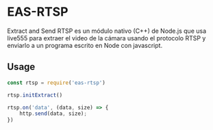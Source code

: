 # EAS-RTSP

Extract and Send RTSP es un módulo nativo (C++) de Node.js que usa live555 para extraer el video de la cámara
usando el protocolo RTSP y enviarlo a un programa escrito en Node con javascript.

Usage
---

```js
const rtsp = require('eas-rtsp')

rtsp.initExtract()

rtsp.on('data', (data, size) => {
	http.send(data, size);
})
```

